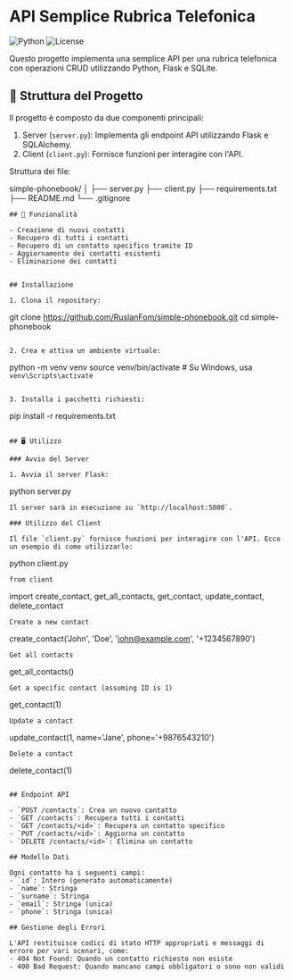 # API Semplice Rubrica Telefonica

![Python](https://img.shields.io/badge/python-v3.7+-blue.svg)
![License](https://img.shields.io/badge/license-MIT-green.svg)

Questo progetto implementa una semplice API per una rubrica telefonica con operazioni CRUD utilizzando Python, Flask e SQLite.

## 📁 Struttura del Progetto

Il progetto è composto da due componenti principali:

1. Server (`server.py`): Implementa gli endpoint API utilizzando Flask e SQLAlchemy.
2. Client (`client.py`): Fornisce funzioni per interagire con l'API.

Struttura dei file:

simple-phonebook/
│
├── server.py
├── client.py
├── requirements.txt
├── README.md
└── .gitignore
```
## 🚀 Funzionalità

- Creazione di nuovi contatti
- Recupero di tutti i contatti
- Recupero di un contatto specifico tramite ID
- Aggiornamento dei contatti esistenti
- Eliminazione dei contatti


## Installazione

1. Clona il repository:
   ```
   git clone https://github.com/RuslanFom/simple-phonebook.git
   cd simple-phonebook
   ```

2. Crea e attiva un ambiente virtuale:
   ```
   python -m venv venv
   source venv/bin/activate  # Su Windows, usa `venv\Scripts\activate`
   ```

3. Installa i pacchetti richiesti:
   ```
   pip install -r requirements.txt
   ```

## 🖥️ Utilizzo

### Avvio del Server

1. Avvia il server Flask:
   ```
   python server.py
   ```
   Il server sarà in esecuzione su `http://localhost:5000`.

### Utilizzo del Client

Il file `client.py` fornisce funzioni per interagire con l'API. Ecco un esempio di come utilizzarlo:

 ```       
python client.py
 ```      
from client 
 ``` 
import create_contact, get_all_contacts, get_contact, update_contact, delete_contact
 ``` 
Create a new contact
 ``` 
create_contact('John', 'Doe', 'john@example.com', '+1234567890')
 ``` 
Get all contacts
 ``` 
get_all_contacts()
 ``` 
Get a specific contact (assuming ID is 1)
 ``` 
get_contact(1)
 ``` 
Update a contact
 ``` 
update_contact(1, name='Jane', phone='+9876543210')
 ``` 
Delete a contact
 ``` 
delete_contact(1)
 ``` 

## Endpoint API

- `POST /contacts`: Crea un nuovo contatto
- `GET /contacts`: Recupera tutti i contatti
- `GET /contacts/<id>`: Recupera un contatto specifico
- `PUT /contacts/<id>`: Aggiorna un contatto
- `DELETE /contacts/<id>`: Elimina un contatto

## Modello Dati

Ogni contatto ha i seguenti campi:
- `id`: Intero (generato automaticamente)
- `name`: Stringa
- `surname`: Stringa
- `email`: Stringa (unica)
- `phone`: Stringa (unica)

## Gestione degli Errori

L'API restituisce codici di stato HTTP appropriati e messaggi di errore per vari scenari, come:
- 404 Not Found: Quando un contatto richiesto non esiste
- 400 Bad Request: Quando mancano campi obbligatori o sono non validi
